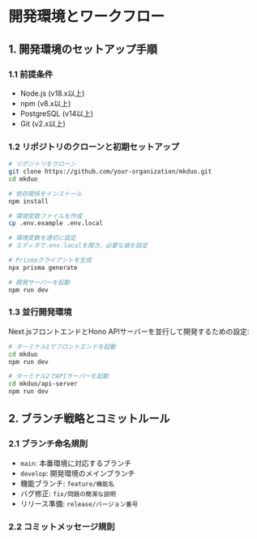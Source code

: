 # 開発環境とワークフロー

## 1. 開発環境のセットアップ手順

### 1.1 前提条件
- Node.js (v18.x以上)
- npm (v8.x以上)
- PostgreSQL (v14以上)
- Git (v2.x以上)

### 1.2 リポジトリのクローンと初期セットアップ
```bash
# リポジトリをクローン
git clone https://github.com/your-organization/mkduo.git
cd mkduo

# 依存関係をインストール
npm install

# 環境変数ファイルを作成
cp .env.example .env.local

# 環境変数を適切に設定
# エディタで.env.localを開き、必要な値を設定

# Prismaクライアントを生成
npx prisma generate

# 開発サーバーを起動
npm run dev
```

### 1.3 並行開発環境
Next.jsフロントエンドとHono APIサーバーを並行して開発するための設定:

```bash
# ターミナル1でフロントエンドを起動
cd mkduo
npm run dev

# ターミナル2でAPIサーバーを起動
cd mkduo/api-server
npm run dev
```

## 2. ブランチ戦略とコミットルール

### 2.1 ブランチ命名規則
- `main`: 本番環境に対応するブランチ
- `develop`: 開発環境のメインブランチ
- 機能ブランチ: `feature/機能名`
- バグ修正: `fix/問題の簡潔な説明`
- リリース準備: `release/バージョン番号`

### 2.2 コミットメッセージ規則
